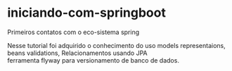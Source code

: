 # iniciando-com-springboot
Primeiros contatos com o eco-sistema spring 

Nesse tutorial foi adquirido o conhecimento do uso models representaions, beans validations, Relacionamentos usando JPA  
ferramenta flyway para versionamento de banco de dados.  
